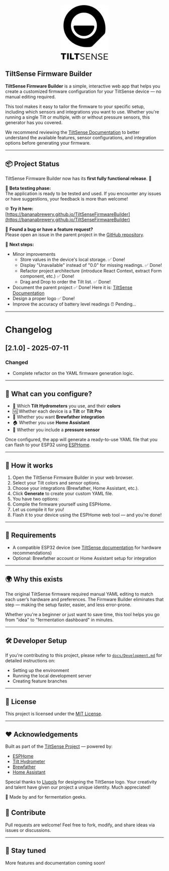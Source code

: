 <div align="center">
  <img src="public/logo-text.svg" alt="TiltSense" width="150" />
</div>

## TiltSense Firmware Builder

**TiltSense Firmware Builder** is a simple, interactive web app that helps you create a customized firmware
configuration for your TiltSense device — no manual editing required.

This tool makes it easy to tailor the firmware to your specific setup, including which sensors and integrations you want
to use. Whether you're running a single Tilt or multiple, with or without pressure sensors, this generator has you
covered.

We recommend reviewing the [TiltSense Documentation](https://bananabrewery.github.io/TiltSense/) to better understand
the available features, sensor configurations, and integration options before generating your firmware.

---

## 📦 Project Status

TiltSense Firmware Builder now has its **first fully functional release**. 🎉

🧪 **Beta testing phase:**  
The application is ready to be tested and used. If you encounter any issues or have suggestions, your feedback is more
than welcome!

🌐 **Try it here:**  
[https://bananabrewery.github.io/TiltSenseFirmwareBuilder](https://bananabrewery.github.io/TiltSenseFirmwareBuilder)

🐛 **Found a bug or have a feature request?**  
Please open an issue in the parent project in the [GitHub repository](https://github.com/bananabrewery/TiltSense/issues).

🔧 **Next steps:**

- Minor improvements
  - Store values in the device's local storage. ✅ Done!
  - Display "Unavailable" instead of "0.0" for missing readings. ✅ Done!
  - Refactor project architecture (introduce React Context, extract Form component, etc.) ✅ Done!
  - Drag and Drop to order the Tilt list. ✅ Done!
- Document the parent project ✅ Done! Here it is: [TiltSense Documentation](https://bananabrewery.github.io/TiltSense/)
- Design a proper logo ✅ Done!
- Improve the accuracy of battery level readings ⏰ Pending...

---

# Changelog

## [2.1.0] - 2025-07-11

### Changed
- Complete refactor on the YAML firmware generation logic.

---

## 🧠 What can you configure?

- 🎨 Which **Tilt Hydrometers** you use, and their **colors**
- 🆚 Whether each device is a **Tilt** or **Tilt Pro**
- 📡 Whether you want **Brewfather integration**
- 🏠 Whether you use **Home Assistant**
- 💨 Whether you include a **pressure sensor**

Once configured, the app will generate a ready-to-use YAML file that you can flash to your ESP32
using [ESPHome](https://web.esphome.io/).

---

## 🚀 How it works

1. Open the TiltSense Firmware Builder in your web browser.
2. Select your Tilt colors and sensor options.
3. Choose your integrations (Brewfather, Home Assistant, etc.).
4. Click **Generate** to create your custom YAML file.
5. You have two options:
6. Compile the firmware yourself using ESPHome.
7. Let us compile it for you!
8. Flash it to your device using the ESPHome web tool — and you're done!

---

## 🔧 Requirements

- A compatible ESP32 device (see [TiltSense documentation](https://bananabrewery.github.io/TiltSense/) for hardware
  recommendations)
- Optional: Brewfather account or Home Assistant setup for integration

---

## 🌍 Why this exists

The original TiltSense firmware required manual YAML editing to match each user’s hardware and preferences. The Firmware
Builder eliminates that step — making the setup faster, easier, and less error-prone.

Whether you're a beginner or just want to save time, this tool helps you go from "idea" to "fermentation dashboard" in
minutes.

---

## 🛠 Developer Setup

If you're contributing to this project, please refer to [`docs/Development.md`](./docs/Development.md) for detailed instructions on:

- Setting up the environment
- Running the local development server
- Creating feature branches

---

## 📝 License

This project is licensed under the [MIT License](LICENSE).

---

## ❤️ Acknowledgements

Built as part of the [TiltSense Project](https://github.com/yourrepo/tiltsense) — powered by:

- [ESPHome](https://esphome.io/)
- [Tilt Hydrometer](https://tilthydrometer.com/)
- [Brewfather](https://brewfather.app/)
- [Home Assistant](https://www.home-assistant.io/)

Special thanks to [Llupols](https://github.com/llupols) for designing the TiltSense logo. Your creativity and talent
have given our project a unique identity. Much appreciated!

🧪 Made by and for fermentation geeks.

## 🙌 Contribute

Pull requests are welcome! Feel free to fork, modify, and share ideas via issues or discussions.

---

## 📣 Stay tuned

More features and documentation coming soon!
